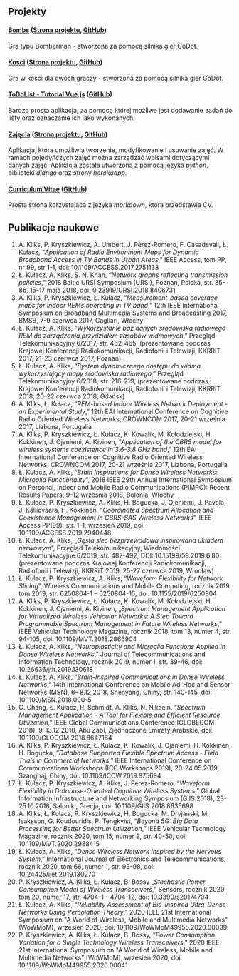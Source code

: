 ## Projekty 
#### [Bombs](http://lukaszkulacz.github.io/Bombs/Bombs.html) ([Strona projektu](http://lukaszkulacz.github.io/Bombs), [GitHub](http://github.com/LukaszKulacz/Bombs))
Gra typu Bomberman - stworzona za pomocą silnika gier GoDot.
#### [Kości](http://lukaszkulacz.github.io/Dices/Dices.html) ([Strona projektu](http://lukaszkulacz.github.io/Dices), [GitHub](http://github.com/LukaszKulacz/Dices))
Gra w kości dla dwóch graczy - stworzona za pomocą silnika gier GoDot.
#### [ToDoList - Tutorial Vue.js](http://lukaszkulacz.github.io/Vue/) ([GitHub](http://github.com/LukaszKulacz/Vue))
Bardzo prosta aplikacja, za pomocą której możliwe jest dodawanie zadań do listy oraz oznaczanie ich jako wykonanych.
#### [Zajęcia](https://lk-aisd.herokuapp.com/) ([Strona projektu](http://lukaszkulacz.github.io/lk-aisd/), [GitHub](http://github.com/LukaszKulacz/lk-aisd))
Aplikacja, która umożliwia tworzenie, modyfikowanie i usuwanie zajęć. W ramach pojedyńczych zajęć można zarządzać wpisami dotyczącymi danych zajęć. Aplikacja została utworzona z pomocą języka *python*, biblioteki *django* oraz strony *herokuapp*.
#### [Curriculum Vitae](http://lukaszkulacz.github.io/CV/) ([GitHub](http://github.com/LukaszKulacz/CV))
Prosta strona korzystająca z języka *markdown*, która przedstawia CV.

## Publikacje naukowe
1.	A. Kliks, P. Kryszkiewicz, A. Umbert, J. Pérez-Romero, F. Casadevall, Ł. Kułacz, “*Application of Radio Environment Maps for Dynamic Broadband Access in TV Bands in Urban Areas*,” IEEE Access, tom PP, nr 99, str 1-1, doi: 10.1109/ACCESS.2017.2751138
2.	Ł. Kułacz, A. Kliks, S. N. Khan, “*Network graphs reflecting transmission policies*,” 2018 Baltic URSI Symposium (URSI), Poznań, Polska, str. 85-86, 15-17 maja 2018, doi: 0.23919/URSI.2018.8406731
3.	A. Kliks, P. Kryszkiewicz, Ł. Kułacz, “*Measurement-based coverage maps for indoor REMs operating in TV band*,” 12th IEEE International Symposium on Broadband Multimedia Systems and Broadcasting 2017, BMSB, 7-9 czerwca 2017, Cagliari, Włochy
4.	Ł. Kułacz, A. Kliks, “*Wykorzystanie baz danych środowiska radiowego REM do zarządzania przydziałem zasobów widmowych*,” Przegląd Telekomunikacyjny 6/2017, str. 462-465, (prezentowane podczas Krajowej Konferencji Radiokomunikacji, Radiofonii i Telewizji, KKRRiT 2017, 21-23 czerwca 2017, Poznań)
5.	Ł. Kułacz, A. Kliks, “*System dynamicznego dostępu do widma wykorzystujący mapy środowiska radiowego*,” Przegląd Telekomunikacyjny 6/2018, str. 216-219, (prezentowane podczas Krajowej Konferencji Radiokomunikacji, Radiofonii i Telewizji, KKRRiT 2018, 20-22 czerwca 2018, Gdańsk)
6.	A. Kliks, Ł. Kułacz, “*REM-based Indoor Wireless Network Deployment - an Experimental Study*,” 12th EAI International Conference on Cognitive Radio Oriented Wireless Networks, CROWNCOM 2017, 20-21 września 2017, Lizbona, Portugalia
7.	A. Kliks, P. Kryszkiewicz, Ł. Kułacz, K. Kowalik, M. Kołodziejski, H. Kokkinen, J. Ojaniemi, A. Kivinen, “*Application of the CBRS model for wireless systems coexistence in 3.6-3.8 GHz band*,” 12th EAI International Conference on Cognitive Radio Oriented Wireless Networks, CROWNCOM 2017, 20-21 września 2017, Lizbona, Portugalia
8.	Ł. Kułacz, A. Kliks, “*Brain Inspirations for Dense Wireless Networks: Microglia Functionality*”, 2018 IEEE 29th Annual International Symposium on Personal, Indoor and Mobile Radio Communications (PIMRC): Recent Results Papers, 9-12 września 2018, Bolonia, Włochy
9.	Ł. Kułacz, P. Kryszkiewicz, A. Kliks, H. Bogucka, J. Ojeniemi, J. Pavola, J. Kalliovaara, H. Kokkinen, “*Coordinated Spectrum Allocation and Coexistence Management in CBRS-SAS Wireless Networks*”, IEEE Access PP(99), str. 1-1, wrzesień 2019, doi: 10.1109/ACCESS.2019.2940448
10.	Ł. Kułacz, A. Kliks, „*Gęsta sieć bezprzewodowa inspirowana układem nerwowym*”, Przegląd Telekomunikacyjny, Wiadomości Telekomunikacyjne 6/2019, str. 487-492, DOI: 10.15199/59.2019.6.80 (prezentowane podczas Krajowej Konferencji Radiokomunikacji, Radiofonii i Telewizji, KKRRiT 2019, 25-27 czerwca 2019, Wrocław)
11.	Ł. Kułacz, P. Kryszkiewicz, A. Kliks, “*Waveform Flexibility for Network Slicing*”, Wireless Communications and Mobile Computing, rocznik 2019, tom 2019, str. 6250804-1 – 6250804-15, doi: 10.1155/2019/6250804
12.	A. Kliks, P. Kryszkiewicz, Ł. Kułacz, K. Kowalik, M. Kołodziejski, H. Kokkinen, J. Ojaniemi, A. Kivinen, „*Spectrum Management Application for Virtualized Wireless Vehicular Networks: A Step Toward Programmable Spectrum Management in Future Wireless Networks*,” IEEE Vehicular Technology Magazine, rocznik 2018, tom 13, numer 4, str. 94-105, doi: 10.1109/MVT.2018.2866904
13.	Ł. Kułacz, A. Kliks, “*Neuroplasticity and Microglia Functions Applied in Dense Wireless Networks*,” Journal of Telecommunications and Information Technology, rocznik 2019, numer 1, str. 39-46, doi: 10.26636/jtit.2019.130618
14.	Ł. Kułacz, A. Kliks, “*Brain-Inspired Communications in Dense Wireless Networks*,” 14th International Conference on Mobile Ad-Hoc and Sensor Networks (MSN), 6- 8.12.2018, Shenyang, Chiny, str. 140-145, doi: 10.1109/MSN.2018.000-5
15.	C. Chang, Ł. Kułacz, R. Schmidt, A. Kliks, N. Nikaein, “*Spectrum Management Application - A Tool for Flexible and Efficient Resource Utilization*,” IEEE Global Communications Conference (GLOBECOM 2018), 9-13.12.2018, Abu Zabi, Zjednoczone Emiraty Arabskie, doi: 10.1109/GLOCOM.2018.8647184
16.	A. Kliks, P. Kryszkiewicz, Ł. Kułacz, K. Kowalik, J. Ojaniemi, H. Kokkinen, H. Bogucka, ”*Database Supported Flexible Spectrum Access - Field Trials in Commercial Networks*,” IEEE International Conference on Communications Workshops (ICC Workshops 2019), 20-24.05.2019, Szanghaj, Chiny, doi: 10.1109/ICCW.2019.875694
17.	Ł. Kułacz, P. Kryszkiewicz, A. Kliks, J. Perez-Romero, “*Waveform Flexibility in Database-Oriented Cognitive Wireless Systems*,” Global Information Infrastructure and Networking Symposium (GIIS 2018), 23-25.10.2018, Saloniki, Grecja, doi: 10.1109/GIIS.2018.8635698
18.	A. Kliks, Ł. Kułacz, P. Kryszkiewicz, H. Bogucka, M. Dryjański, M. Isaksson, G. Koudouridis, P. Tengkvist, “*Beyond 5G: Big Data Processing for Better Spectrum Utilization*,” IEEE Vehicular Technology Magazine, rocznik 2020, tom 15, numer 3, str. 40-50, doi: 10.1109/MVT.2020.2988415
19.	Ł. Kułacz, A. Kliks, “*Dense Wireless Network Inspired by the Nervous System*,” International Journal of Electronics and Telecommunications, rocznik 2020, tom 66, numer 1, str. 93-98, doi: 10.24425/ijet.2019.130270
20.	P. Kryszkiewicz, A. Kliks, Ł. Kułacz, B. Bossy „*Stochastic Power Consumption Model of Wireless Transceivers*,” Sensors, rocznik 2020, tom 20, numer 17, str. 4704-1 - 4704-12, doi: 10.3390/s20174704
21.	Ł. Kułacz, A. Kliks, “*Reliability Assessment of Bio-Inspired Ultra-Dense Networks Using Percolation Theory*,” 2020 IEEE 21st International Symposium on "A World of Wireless, Mobile and Multimedia Networks" (WoWMoM), wrzesień 2020, doi: 10.1109/WoWMoM49955.2020.00039
22.	P. Kryszkiewicz, A. Kliks, Ł. Kułacz, B. Bossy, “*Power Consumption Variation for a Single Technology Wireless Transceivers*,” 2020 IEEE 21st International Symposium on "A World of Wireless, Mobile and Multimedia Networks" (WoWMoM), wrzesień 2020, doi: 10.1109/WoWMoM49955.2020.00041

